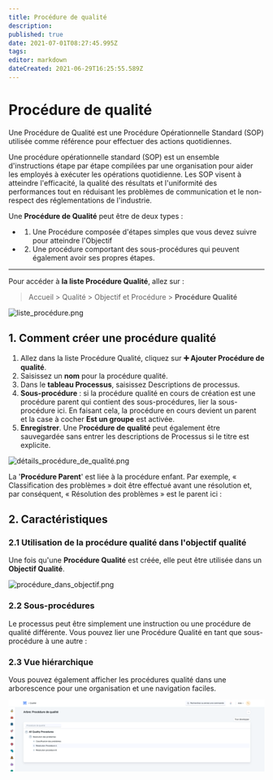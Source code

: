 ```yaml
---
title: Procédure de qualité
description: 
published: true
date: 2021-07-01T08:27:45.995Z
tags: 
editor: markdown
dateCreated: 2021-06-29T16:25:55.589Z
---
```


# Procédure de qualité

Une Procédure de Qualité est une Procédure Opérationnelle Standard (SOP) utilisée comme référence pour effectuer des actions quotidiennes.

Une procédure opérationnelle standard (SOP) est un ensemble d'instructions étape par étape compilées par une organisation pour aider les employés à exécuter les opérations quotidienne. Les SOP visent à atteindre l'efficacité, la qualité des résultats et l'uniformité des performances tout en réduisant les problèmes de communication et le non-respect des réglementations de l'industrie.

Une **Procédure de Qualité** peut être de deux types : 
- 1. Une Procédure composée d'étapes simples que vous devez suivre pour atteindre l'Objectif 
- 2. Une procédure comportant des sous-procédures qui peuvent également avoir ses propres étapes.

---

Pour accéder à **la liste Procédure Qualité**, allez sur :

> Accueil > Qualité > Objectif et Procédure > **Procédure Qualité**

![liste_procédure.png](/content/qualite/quality-procedure/liste_procédure.png)

## 1. Comment créer une procédure qualité

1. Allez dans la liste Procédure Qualité, cliquez sur **:heavy_plus_sign: Ajouter Procédure de qualité**.
2. Saisissez un **nom** pour la procédure qualité.
3. Dans le **tableau Processus**, saisissez Descriptions de processus.
4. **Sous-procédure** : si la procédure qualité en cours de création est une procédure parent qui contient des sous-procédures, lier la sous-procédure ici. En faisant cela, la procédure en cours devient un parent et la case à cocher **Est un groupe** est activée.
5. **Enregistrer**. Une P**rocédure de qualité** peut également être sauvegardée sans entrer les descriptions de Processus si le titre est explicite.

![détails_procédure_de_qualité.png](/content/qualite/quality-procedure/détails_procédure_de_qualité.png)

La '**Procédure Parent**' est liée à la procédure enfant. Par exemple, « Classification des problèmes » doit être effectué avant une résolution et, par conséquent, « Résolution des problèmes » est le parent ici :

## 2. Caractéristiques

### 2.1 Utilisation de la procédure qualité dans l'objectif qualité

Une fois qu'une **Procédure Qualité** est créée, elle peut être utilisée dans un **Objectif Qualité**.

![procédure_dans_objectif.png](/content/qualite/quality-procedure/procédure_dans_objectif.png)

### 2.2 Sous-procédures

Le processus peut être simplement une instruction ou une procédure de qualité différente. Vous pouvez lier une Procédure Qualité en tant que sous-procédure à une autre :

### 2.3 Vue hiérarchique

Vous pouvez également afficher les procédures qualité dans une arborescence pour une organisation et une navigation faciles.

![arbre_.png](/content/qualite/quality-procedure/arbre_.png)